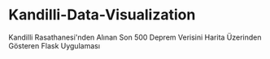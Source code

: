 # Kandilli-Data-Visualization
Kandilli Rasathanesi'nden Alınan Son 500 Deprem Verisini Harita Üzerinden Gösteren Flask Uygulaması
